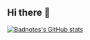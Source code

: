 ## Hi there 👋

[![Badnotes's GitHub stats](https://github-readme-stats.vercel.app/api?username=badnotes&show_icons=true)](https://github.com/anuraghazra/github-readme-stats)

<!--
**badnotes/badnotes** is a ✨ _special_ ✨ repository because its `README.md` (this file) appears on your GitHub profile.

Here are some ideas to get you started:

- 🔭 I’m currently working on ...
- 🌱 I’m currently learning ...
- 👯 I’m looking to collaborate on ...
- 🤔 I’m looking for help with ...
- 💬 Ask me about ...
- 📫 How to reach me: ...
- 😄 Pronouns: ...
- ⚡ Fun fact: ...
-->

